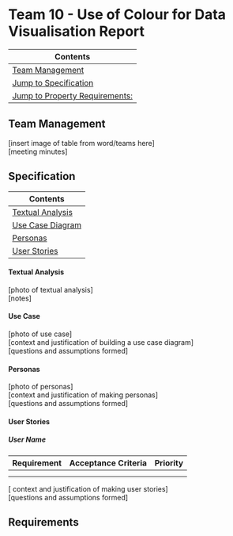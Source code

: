 # Team 10 - Use of Colour for Data Visualisation Report 
|Contents|
|--------|
|[Team Management](#team-management)|
|[Jump to Specification](#specification)|
|[Jump to Property Requirements:](#requirements)|




## Team Management 

[insert image of table from word/teams here]
<br>
[meeting minutes]

## Specification 

|Contents|
|--------|
|[Textual Analysis](##textual_analysis)|
|[Use Case Diagram ](##use_case)|
|[Personas](##personas)|
|[User Stories](##user_stories)|

#### Textual Analysis 

[photo of textual analysis]<br>
[notes]

#### Use Case 

[photo of use case]<br>
[context and justification of building a use case diagram]<br>
[questions and assumptions formed]

#### Personas 

[photo of personas]<br>
[context and justification of making personas]<br>
[questions and assumptions formed]

#### User Stories 

##### User Name


| Requirement | Acceptance Criteria | Priority | 
| ------------------ | -------------------- | ----- |
|  | | | 
|  |  | | 

[ context and justification of making user stories] <br>
[questions and assumptions formed]

## Requirements 
